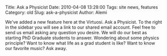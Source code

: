 Title: Ask a Physicist
Date: 2010-04-08 13:28:00
Tags: site news, features
Category: old
Slug: ask-a-physicist
Author: Alemi


We've added a new feature here at the Virtuosi. Ask a Physicist. To the
right in the sidebar you will see a link to our shared email account.
Feel free to send us email asking any question you desire. We will do
our best as starting PhD Graduate students to answer. Wondering about
some physics principle? Want to know what life as a grad student is
like? Want to know our favorite music? Ask away.
